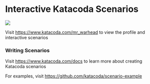 # Interactive Katacoda Scenarios

[![](http://shields.katacoda.com/katacoda/mr_warhead/count.svg)](https://www.katacoda.com/mr_warhead "Get your profile on Katacoda.com")

Visit https://www.katacoda.com/mr_warhead to view the profile and interactive scenarios

### Writing Scenarios
Visit https://www.katacoda.com/docs to learn more about creating Katacoda scenarios

For examples, visit https://github.com/katacoda/scenario-example
